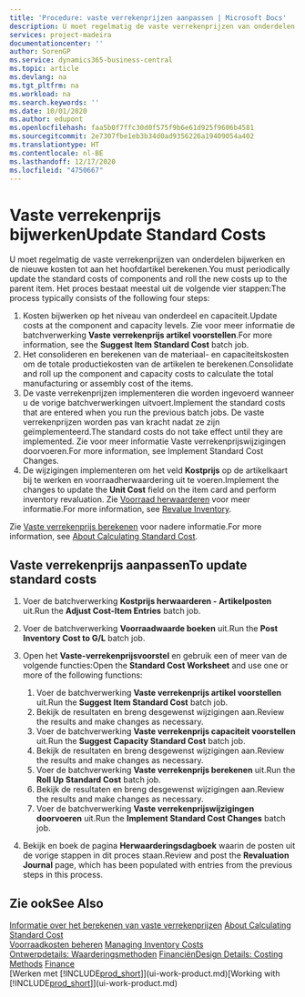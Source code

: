 ```yaml
---
title: 'Procedure: vaste verrekenprijzen aanpassen | Microsoft Docs'
description: U moet regelmatig de vaste verrekenprijzen van onderdelen bijwerken en de nieuwe kosten tot aan het hoofdartikel berekenen.
services: project-madeira
documentationcenter: ''
author: SorenGP
ms.service: dynamics365-business-central
ms.topic: article
ms.devlang: na
ms.tgt_pltfrm: na
ms.workload: na
ms.search.keywords: ''
ms.date: 10/01/2020
ms.author: edupont
ms.openlocfilehash: faa5b0f7ffc30d0f575f9b6e61d925f9606b4581
ms.sourcegitcommit: 2e7307fbe1eb3b34d0ad9356226a19409054a402
ms.translationtype: HT
ms.contentlocale: nl-BE
ms.lasthandoff: 12/17/2020
ms.locfileid: "4750667"
---
```

# <a name="update-standard-costs"></a><span data-ttu-id="73258-103">Vaste verrekenprijs bijwerken</span><span class="sxs-lookup"><span data-stu-id="73258-103">Update Standard Costs</span></span>
<span data-ttu-id="73258-104">U moet regelmatig de vaste verrekenprijzen van onderdelen bijwerken en de nieuwe kosten tot aan het hoofdartikel berekenen.</span><span class="sxs-lookup"><span data-stu-id="73258-104">You must periodically update the standard costs of components and roll the new costs up to the parent item.</span></span> <span data-ttu-id="73258-105">Het proces bestaat meestal uit de volgende vier stappen:</span><span class="sxs-lookup"><span data-stu-id="73258-105">The process typically consists of the following four steps:</span></span>  

1.  <span data-ttu-id="73258-106">Kosten bijwerken op het niveau van onderdeel en capaciteit.</span><span class="sxs-lookup"><span data-stu-id="73258-106">Update costs at the component and capacity levels.</span></span> <span data-ttu-id="73258-107">Zie voor meer informatie de batchverwerking **Vaste verrekenprijs artikel voorstellen**.</span><span class="sxs-lookup"><span data-stu-id="73258-107">For more information, see the **Suggest Item Standard Cost** batch job.</span></span>  
2.  <span data-ttu-id="73258-108">Het consolideren en berekenen van de materiaal- en capaciteitskosten om de totale productiekosten van de artikelen te berekenen.</span><span class="sxs-lookup"><span data-stu-id="73258-108">Consolidate and roll up the component and capacity costs to calculate the total manufacturing or assembly cost of the items.</span></span>  
3.  <span data-ttu-id="73258-109">De vaste verrekenprijzen implementeren die worden ingevoerd wanneer u de vorige batchverwerkingen uitvoert.</span><span class="sxs-lookup"><span data-stu-id="73258-109">Implement the standard costs that are entered when you run the previous batch jobs.</span></span> <span data-ttu-id="73258-110">De vaste verrekenprijzen worden pas van kracht nadat ze zijn geïmplementeerd.</span><span class="sxs-lookup"><span data-stu-id="73258-110">The standard costs do not take effect until they are implemented.</span></span> <span data-ttu-id="73258-111">Zie voor meer informatie Vaste verrekenprijswijzigingen doorvoeren.</span><span class="sxs-lookup"><span data-stu-id="73258-111">For more information, see Implement Standard Cost Changes.</span></span>  
4.  <span data-ttu-id="73258-112">De wijzigingen implementeren om het veld **Kostprijs** op de artikelkaart bij te werken en voorraadherwaardering uit te voeren.</span><span class="sxs-lookup"><span data-stu-id="73258-112">Implement the changes to update the **Unit Cost** field on the item card and perform inventory revaluation.</span></span> <span data-ttu-id="73258-113">Zie [Voorraad herwaarderen](inventory-how-revalue-inventory.md) voor meer informatie.</span><span class="sxs-lookup"><span data-stu-id="73258-113">For more information, see [Revalue Inventory](inventory-how-revalue-inventory.md).</span></span>  

<span data-ttu-id="73258-114">Zie [Vaste verrekenprijs berekenen](finance-about-calculating-standard-cost.md) voor nadere informatie.</span><span class="sxs-lookup"><span data-stu-id="73258-114">For more information, see [About Calculating Standard Cost](finance-about-calculating-standard-cost.md).</span></span>  
## <a name="to-update-standard-costs"></a><span data-ttu-id="73258-115">Vaste verrekenprijs aanpassen</span><span class="sxs-lookup"><span data-stu-id="73258-115">To update standard costs</span></span>  
1.  <span data-ttu-id="73258-116">Voer de batchverwerking **Kostprijs herwaarderen - Artikelposten** uit.</span><span class="sxs-lookup"><span data-stu-id="73258-116">Run the **Adjust Cost-Item Entries** batch job.</span></span>  
2.  <span data-ttu-id="73258-117">Voer de batchverwerking **Voorraadwaarde boeken** uit.</span><span class="sxs-lookup"><span data-stu-id="73258-117">Run the **Post Inventory Cost to G/L** batch job.</span></span>  
3.  <span data-ttu-id="73258-118">Open het **Vaste-verrekenprijsvoorstel** en gebruik een of meer van de volgende functies:</span><span class="sxs-lookup"><span data-stu-id="73258-118">Open the **Standard Cost Worksheet** and use one or more of the following functions:</span></span>  

    1.  <span data-ttu-id="73258-119">Voer de batchverwerking **Vaste verrekenprijs artikel voorstellen** uit.</span><span class="sxs-lookup"><span data-stu-id="73258-119">Run the **Suggest Item Standard Cost** batch job.</span></span>  
    2.  <span data-ttu-id="73258-120">Bekijk de resultaten en breng desgewenst wijzigingen aan.</span><span class="sxs-lookup"><span data-stu-id="73258-120">Review the results and make changes as necessary.</span></span>  
    3.  <span data-ttu-id="73258-121">Voer de batchverwerking **Vaste verrekenprijs capaciteit voorstellen** uit.</span><span class="sxs-lookup"><span data-stu-id="73258-121">Run the **Suggest Capacity Standard Cost** batch job.</span></span>  
    4.  <span data-ttu-id="73258-122">Bekijk de resultaten en breng desgewenst wijzigingen aan.</span><span class="sxs-lookup"><span data-stu-id="73258-122">Review the results and make changes as necessary.</span></span>
    5. <span data-ttu-id="73258-123">Voer de batchverwerking **Vaste verrekenprijs berekenen** uit.</span><span class="sxs-lookup"><span data-stu-id="73258-123">Run the **Roll Up Standard Cost** batch job.</span></span>
    6.  <span data-ttu-id="73258-124">Bekijk de resultaten en breng desgewenst wijzigingen aan.</span><span class="sxs-lookup"><span data-stu-id="73258-124">Review the results and make changes as necessary.</span></span>
    7.  <span data-ttu-id="73258-125">Voer de batchverwerking **Vaste verrekenprijswijzigingen doorvoeren** uit.</span><span class="sxs-lookup"><span data-stu-id="73258-125">Run the **Implement Standard Cost Changes** batch job.</span></span>  
4.  <span data-ttu-id="73258-126">Bekijk en boek de pagina **Herwaarderingsdagboek** waarin de posten uit de vorige stappen in dit proces staan.</span><span class="sxs-lookup"><span data-stu-id="73258-126">Review and post the **Revaluation Journal** page, which has been populated with entries from the previous steps in this process.</span></span>  

## <a name="see-also"></a><span data-ttu-id="73258-127">Zie ook</span><span class="sxs-lookup"><span data-stu-id="73258-127">See Also</span></span>  
 <span data-ttu-id="73258-128">[Informatie over het berekenen van vaste verrekenprijzen](finance-about-calculating-standard-cost.md) </span><span class="sxs-lookup"><span data-stu-id="73258-128">[About Calculating Standard Cost](finance-about-calculating-standard-cost.md) </span></span>  
 <span data-ttu-id="73258-129">[Voorraadkosten beheren](finance-manage-inventory-costs.md) </span><span class="sxs-lookup"><span data-stu-id="73258-129">[Managing Inventory Costs](finance-manage-inventory-costs.md) </span></span>  
 <span data-ttu-id="73258-130">[Ontwerpdetails: Waarderingsmethoden](design-details-costing-methods.md) [Financiën](finance.md)</span><span class="sxs-lookup"><span data-stu-id="73258-130">[Design Details: Costing Methods](design-details-costing-methods.md) [Finance](finance.md)</span></span>  
 <span data-ttu-id="73258-131">[Werken met [!INCLUDE[prod_short](includes/prod_short.md)]](ui-work-product.md)</span><span class="sxs-lookup"><span data-stu-id="73258-131">[Working with [!INCLUDE[prod_short](includes/prod_short.md)]](ui-work-product.md)</span></span>  
